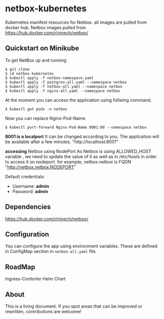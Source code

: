 # netbox-kubernetes
Kubernetes manifest resources for Netbox.  all images are pulled from docker hub. Netbox images pulled from https://hub.docker.com/r/ninech/netbox/


## Quickstart on Minikube

To get NetBox up and running:

```
$ git clone 
$ cd netbox-kubernetes
$ kubectl apply -f netbox-namespace.yaml 
$ kubectl apply -f postgres-all.yaml --namespace netbox
$ kubectl apply -f netbox-all.yaml --namespace netbox
$ kubectl apply -f nginx-all.yaml --namespace netbox
```

At the moment you can access the application using follwing command. 
```
$ kubectl get pods -n netbox
```
Now you can replace  Nginx-Pod-Name
```
$ kubectl port-forward Nginx-Pod-Name 8001:80 --namespace netbox
```
**8001 is a localport** It can be changed according to you. 
The application will be available after a few minutes.
"http://localhost:8001"


**accessing** Netbox using NodePort 
As Netbox is using ALLOWED_HOST variable , we need to update the value of it as well as in /etc/hosts in order to access it on nodeport. for example, netbox.netbox is FQDN   
"http://netbox.netbox:NODEPORT"
 

Default credentials:

* Username: **admin**
* Password: **admin**


## Dependencies
https://hub.docker.com/r/ninech/netbox/

## Configuration

You can configure the app using environment variables. These are defined in ConfigMap section in `netbox-all.yaml` file.

## RoadMap
Ingress-Contorler 
Helm Chart

## About
This is a living document. If you spot areas that can be improved or rewritten, contributions are welcome! 
